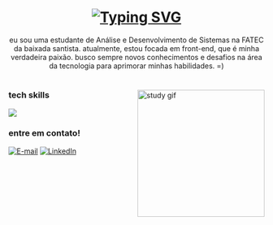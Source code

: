 <!-- boas vindas -->
<h1 align="center">
<a href="https://git.io/typing-svg"><img src="https://readme-typing-svg.demolab.com?font=Press+Start+2P&size=19&duration=1000&pause=1000&color=9224F7&center=true&vCenter=true&width=435&lines=Oi!+;Bem-vindo+ao+meu+github+" alt="Typing SVG" /></a>
</h1>

<!-- introdução -->

<p align="center">eu sou uma estudante de Análise e Desenvolvimento de Sistemas na FATEC da baixada santista. atualmente, estou focada em front-end, que é minha verdadeira paixão. busco sempre novos conhecimentos e desafios na área da tecnologia para aprimorar minhas habilidades. =) </p>
  
#
<img align="right" alt="study gif" height="250px" src="./img/study-gif.gif">

<!-- habilidades -->
<h3> tech skills </h3>
<p>
  <a href="https://skillicons.dev">
    <img src="https://skillicons.dev/icons?i=js,html,css,c,cs" />
  </a>
</p>

<h3 align="left">entre em contato!</h3>

[![E-mail](https://img.shields.io/badge/-Email-000?style=for-the-badge&logo=microsoft-outlook&logoColor=FF00F6&color:FFF)](mailto:marcellaricoy@gmail.com)
[![LinkedIn](https://img.shields.io/badge/-LinkedIn-000?style=for-the-badge&logo=linkedin&logoColor=FF00F6&color:FFF)](https://www.linkedin.com/in/marcella-ricoy-b01529254/)

###

